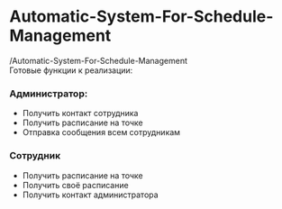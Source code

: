# Automatic-System-For-Schedule-Management
/Automatic-System-For-Schedule-Management  
Готовые функции к реализации:

### Администратор:
* Получить контакт сотрудника  
* Получить расписание на точке  
* Отправка сообщения всем сотрудникам

### Сотрудник
* Получить расписание на точке
* Получить своё расписание
* Получить контакт администратора